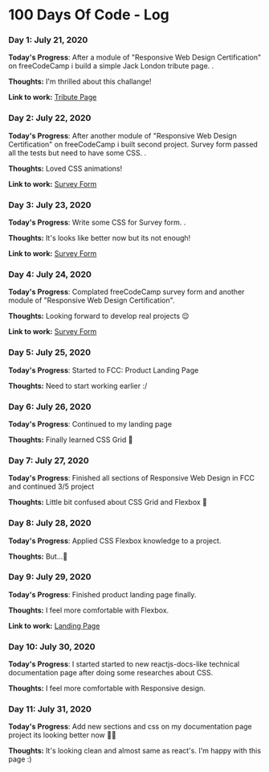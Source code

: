# 100 Days Of Code - Log

### Day 1: July 21, 2020

**Today's Progress**: After a module of "Responsive Web Design Certification" on 
freeCodeCamp i build a simple Jack London tribute page. 
.

**Thoughts:** I'm thrilled about this challange!

**Link to work:** [Tribute Page](https://codepen.io/metinogurlu/pen/pogqGON)

### Day 2: July 22, 2020

**Today's Progress**: After another module of "Responsive Web Design Certification" on freeCodeCamp i built second project. Survey form passed all the tests but need to have some CSS. 
.

**Thoughts:** Loved CSS animations!

**Link to work:** [Survey Form](https://codepen.io/metinogurlu/pen/KKVJmYg)

### Day 3: July 23, 2020

**Today's Progress**: Write some CSS for Survey form.
.

**Thoughts:** It's looks like better now but its not enough!

**Link to work:** [Survey Form](https://codepen.io/metinogurlu/pen/KKVJmYg)

### Day 4: July 24, 2020

**Today's Progress**: Complated freeCodeCamp survey form and another module of "Responsive Web Design Certification".

**Thoughts:** Looking forward to develop real projects 😌

**Link to work:** [Survey Form](https://codepen.io/metinogurlu/pen/KKVJmYg)

### Day 5: July 25, 2020

**Today's Progress**: Started to FCC: Product Landing Page

**Thoughts:** Need to start working earlier :/

### Day 6: July 26, 2020

**Today's Progress**: Continued to my landing page

**Thoughts:** Finally learned CSS Grid 🤟

### Day 7: July 27, 2020

**Today's Progress**: Finished all sections of Responsive Web Design in FCC and continued 3/5 project

**Thoughts:** Little bit confused about CSS Grid and Flexbox 🤟

### Day 8: July 28, 2020

**Today's Progress**: Applied CSS Flexbox knowledge to a project. 

**Thoughts:** But...🤔

### Day 9: July 29, 2020

**Today's Progress**: Finished product landing page finally.

**Thoughts:** I feel more comfortable with Flexbox.

**Link to work:** [Landing Page](https://codepen.io/metinogurlu/pen/qBbzqzN)

### Day 10: July 30, 2020

**Today's Progress**: I started started to new reactjs-docs-like technical documentation page after doing some researches about CSS.

**Thoughts:** I feel more comfortable with Responsive design.

### Day 11: July 31, 2020

**Today's Progress**: Add new sections and css on my documentation page project its looking better now 💪🏻

**Thoughts:** It's looking clean and almost same as react's. I'm happy with this page :)

